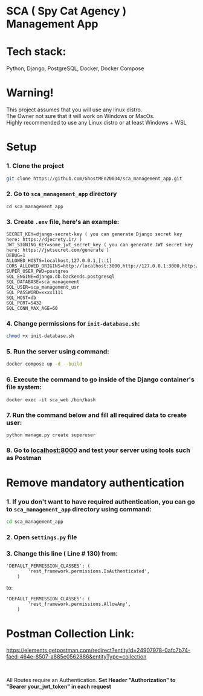 # SCA ( Spy Cat Agency ) Management App

# Tech stack:
Python, Django, PostgreSQL, Docker, Docker Compose

# Warning!

This project assumes that you will use any linux distro. <br>
The Owner not sure that it will work on Windows or MacOs. <br>
Highly recommended to use any Linux distro or at least Windows + WSL


# Setup
### 1. Clone the project
```bash
git clone https://github.com/GhostMEn20034/sca_management_app.git
```
### 2. Go to `sca_management_app` directory
```
cd sca_management_app
```
### 3. Create `.env` file, here's an example:
```
SECRET_KEY=django-secret-key ( you can generate Django secret key here: https://djecrety.ir/ )
JWT_SIGNING_KEY=some_jwt_secret_key ( you can generate JWT secret key here: https://jwtsecret.com/generate )
DEBUG=1
ALLOWED_HOSTS=localhost,127.0.0.1,[::1]
CORS_ALLOWED_ORIGINS=http://localhost:3000,http://127.0.0.1:3000,http://localhost:3001,http://127.0.0.1:3001
SUPER_USER_PWD=postgres
SQL_ENGINE=django.db.backends.postgresql
SQL_DATABASE=sca_management
SQL_USER=sca_management_usr
SQL_PASSWORD=xxxx1111
SQL_HOST=db
SQL_PORT=5432
SQL_CONN_MAX_AGE=60
```
### 4. Change permissions for `init-database.sh`:
```bash
chmod +x init-database.sh
```
### 5. Run the server using command:
```bash
docker compose up -d --build
```

### 6. Execute the command to go inside of the Django container's file system:
```
docker exec -it sca_web /bin/bash
```

### 7. Run the command below and fill all required data to create user:
```
python manage.py create superuser
```
### 8. Go to [localhost:8000](http://localhost:8000) and test your server using tools such as Postman

# Remove mandatory authentication
### 1. If you don't want to have required authentication, you can go to `sca_management_app` directory using command:
```bash
cd sca_management_app
```
### 2. Open `settings.py` file
### 3. Change this line ( Line # 130) from:
```
'DEFAULT_PERMISSION_CLASSES': (
        'rest_framework.permissions.IsAuthenticated',
    )
```

to:
```
'DEFAULT_PERMISSION_CLASSES': (
        'rest_framework.permissions.AllowAny',
    )
```


# Postman Collection Link:
https://elements.getpostman.com/redirect?entityId=24907978-0afc7b74-faed-464e-8507-a885e0562886&entityType=collection

<br>

All Routes require an Authentication. <b>Set Header "Authorization" to "Bearer your_jwt_token" in each request</b>
